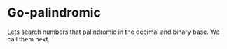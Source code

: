 # Go-palindromic

Lets search numbers that palindromic in the decimal and binary base. We call them next.
